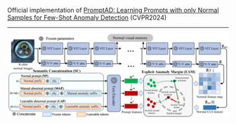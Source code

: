 Official implementation of [PromptAD: Learning Prompts with only Normal Samples for Few-Shot Anomaly Detection](http://arxiv.org/abs/2404.05231) (CVPR2024)
***
![RUNOOB 图标](https://github.com/FuNz-0/PromptAD/blob/main/PromptAD.jpg)
